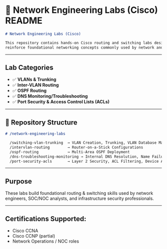 # 📂 **Network Engineering Labs (Cisco) README**

```markdown
# Network Engineering Labs (Cisco)

This repository contains hands-on Cisco routing and switching labs designed to
reinforce foundational networking concepts commonly used by network and security engineers.
```
---

## Lab Categories

- ✅ **VLANs & Trunking**
- ✅ **Inter-VLAN Routing**
- ✅ **OSPF Routing**
- ✅ **DNS Monitoring/Troubleshooting**
- ✅ **Port Security & Access Control Lists (ACLs)**

---

## 📂 Repository Structure

```markdown
# /network-engineering-labs

  /switching-vlan-trunking  → VLAN Creation, Trunking, VLAN Database Management
  /intervlan-routing        → Router-on-a-Stick Configurations
  /ospf-routing             → Multi-Area OSPF Deployment
  /dns-troubleshooting-monitoring → Internal DNS Resolution, Name Failures, Monitoring Simulation
  /port-security-acls       → Layer 2 Security, ACL Filtering, Device Access Control
```
--- 

## Purpose

These labs build foundational routing & switching skills used by network engineers, SOC/NOC analysts, and infrastructure security professionals.

---

## Certifications Supported:

- Cisco CCNA
- Cisco CCNP (partial)
- Network Operations / NOC roles

